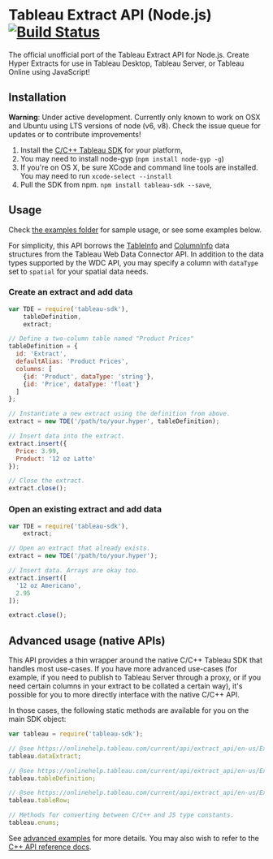 Tableau Extract API (Node.js) [![Build Status](https://travis-ci.org/tableau-mkt/node-tableau-sdk.svg?branch=master)](https://travis-ci.org/tableau-mkt/node-tableau-sdk)
=====================

The official unofficial port of the Tableau Extract API for Node.js. Create Hyper
Extracts for use in Tableau Desktop, Tableau Server, or Tableau Online using JavaScript!


## Installation

__Warning__: Under active development. Currently only known to work on OSX and
Ubuntu using LTS versions of node (v6, v8). Check the issue queue for updates or
to contribute improvements!

1. Install the [C/C++ Tableau SDK](https://onlinehelp.tableau.com/current/api/extract_api/en-us/Extract/extract_api_installing.htm#downloading)
   for your platform,
1. You may need to install node-gyp (`npm install node-gyp -g`)
1. If you're on OS X, be sure XCode and command line tools are installed. You
   may need to run `xcode-select --install`
1. Pull the SDK from npm. `npm install tableau-sdk --save`,


## Usage

Check [the examples folder](https://github.com/tableau-mkt/node-tableau-sdk/tree/master/examples)
for sample usage, or see some examples below.

For simplicity, this API borrows the [TableInfo](https://tableau.github.io/webdataconnector/docs/api_ref.html#webdataconnectorapi.tableinfo-1)
and [ColumnInfo](https://tableau.github.io/webdataconnector/docs/api_ref.html#webdataconnectorapi.columninfo)
data structures from the Tableau Web Data Connector API. In addition to the data
types supported by the WDC API, you may specify a column with `dataType` set to
`spatial` for your spatial data needs.

### Create an extract and add data
```javascript
var TDE = require('tableau-sdk'),
    tableDefinition,
    extract;

// Define a two-column table named "Product Prices"
tableDefinition = {
  id: 'Extract',
  defaultAlias: 'Product Prices',
  columns: [
    {id: 'Product', dataType: 'string'},
    {id: 'Price', dataType: 'float'}
  ]
};

// Instantiate a new extract using the definition from above.
extract = new TDE('/path/to/your.hyper', tableDefinition);

// Insert data into the extract.
extract.insert({
  Price: 3.99,
  Product: '12 oz Latte'
});

// Close the extract.
extract.close();
```

### Open an existing extract and add data
```javascript
var TDE = require('tableau-sdk'),
    extract;

// Open an extract that already exists.
extract = new TDE('/path/to/your.hyper');

// Insert data. Arrays are okay too.
extract.insert([
  '12 oz Americano',
  2.95
]);

extract.close();
```

## Advanced usage (native APIs)

This API provides a thin wrapper around the native C/C++ Tableau SDK that
handles most use-cases. If you have more advanced use-cases (for example, if you
need to publish to Tableau Server through a proxy, or if you need certain
columns in your extract to be collated a certain way), it's possible for you to
more directly interface with the native C/C++ API.

In those cases, the following static methods are available for you on the main
SDK object:

```javascript
var tableau = require('tableau-sdk');

// @see https://onlinehelp.tableau.com/current/api/extract_api/en-us/Extract/CPP/html/class_tableau_1_1_extract.html
tableau.dataExtract;

// @see https://onlinehelp.tableau.com/current/api/extract_api/en-us/Extract/CPP/html/class_tableau_1_1_table_definition.html
tableau.tableDefinition;

// @see https://onlinehelp.tableau.com/current/api/extract_api/en-us/Extract/CPP/html/class_tableau_1_1_row.html
tableau.tableRow;

// Methods for converting between C/C++ and JS type constants.
tableau.enums;
```

See [advanced examples](https://github.com/tableau-mkt/node-tableau-sdk/tree/master/examples/advanced)
for more details. You may also wish to refer to the [C++ API reference docs](https://onlinehelp.tableau.com/current/api/extract_api/en-us/Extract/CPP/html/index.html).
